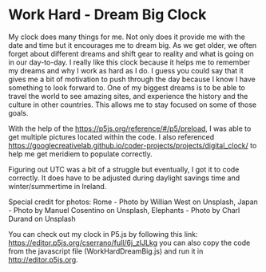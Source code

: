 # Work Hard - Dream Big Clock

My clock does many things for me. Not only does it provide me with the date and time but it encourages me to dream big. As we get older, we often forget about different dreams and shift gear to reality and what is going on in our day-to-day. I really like this clock because it helps me to remember my dreams and why I work as hard as I do. I guess you could say that it gives me a bit of motivation to push through the day because I know I have something to look forward to. One of my biggest dreams is to be able to travel the world to see amazing sites, and experience the history and the culture in other countries. This allows me to stay focused on some of those goals.

With the help of the https://p5js.org/reference/#/p5/preload, I was able to get multiple pictures located within the code. I also referenced https://googlecreativelab.github.io/coder-projects/projects/digital_clock/ to help me get meridiem to populate correctly.

Figuring out UTC was a bit of a struggle but eventually, I got it to code correctly. It does have to be adjusted during daylight savings time and winter/summertime in Ireland.

Special credit for photos: Rome - Photo by Willian West on Unsplash, Japan - Photo by Manuel Cosentino on Unsplash, Elephants - Photo by Charl Durand on Unsplash

You can check out my clock in P5.js by following this link: https://editor.p5js.org/cserrano/full/6j_zlJLkg you can also copy the code from the javascript file (WorkHardDreamBig.js) and run it in http://editor.p5js.org.
